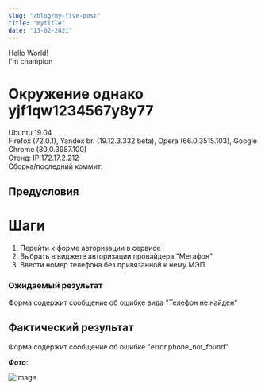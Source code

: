 ```yaml
---
slug: "/blog/my-five-post"
title: "mytitle"
date: "13-02-2021"
---
```


<!-- <link href="../styles/style.css" rel="stylesheet"></link> -->
Hello World! <br>
I'm champion

# Окружение однако yjf1qw1234567y8y77

Ubuntu 19.04  
Firefox (72.0.1), Yandex br. (19.12.3.332 beta), Opera (66.0.3515.103), Google Chrome (80.0.3987.100)  
Стенд: IP 172.17.2.212  
Сборка/последний коммит: 


## Предусловия




# Шаги

1. Перейти к форме авторизации в сервисе
1. Выбрать в виджете авторизации провайдера "Мегафон"
1. Ввести номер телефона без привязанной к нему МЭП





### Ожидаемый результат

Форма содержит сообщение об ошибке вида "Телефон не найден"

## Фактический результат

Форма содержит сообщение об ошибке  "error.phone_not_found"

***Фото***:  


![image](/uploads/89ab5d813cc20d656c3d1a64bcf724c9/image.png)